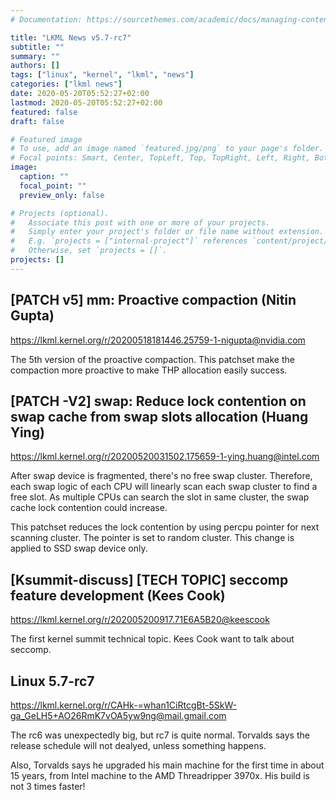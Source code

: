 ```yaml
---
# Documentation: https://sourcethemes.com/academic/docs/managing-content/

title: "LKML News v5.7-rc7"
subtitle: ""
summary: ""
authors: []
tags: ["linux", "kernel", "lkml", "news"]
categories: ["lkml news"]
date: 2020-05-20T05:52:27+02:00
lastmod: 2020-05-20T05:52:27+02:00
featured: false
draft: false

# Featured image
# To use, add an image named `featured.jpg/png` to your page's folder.
# Focal points: Smart, Center, TopLeft, Top, TopRight, Left, Right, BottomLeft, Bottom, BottomRight.
image:
  caption: ""
  focal_point: ""
  preview_only: false

# Projects (optional).
#   Associate this post with one or more of your projects.
#   Simply enter your project's folder or file name without extension.
#   E.g. `projects = ["internal-project"]` references `content/project/deep-learning/index.md`.
#   Otherwise, set `projects = []`.
projects: []
---
```


[PATCH v5] mm: Proactive compaction (Nitin Gupta)
-------------------------------------------------

https://lkml.kernel.org/r/20200518181446.25759-1-nigupta@nvidia.com

The 5th version of the proactive compaction.  This patchset make the compaction
more proactive to make THP allocation easily success.


[PATCH -V2] swap: Reduce lock contention on swap cache from swap slots allocation (Huang Ying)
----------------------------------------------------------------------------------------------

https://lkml.kernel.org/r/20200520031502.175659-1-ying.huang@intel.com

After swap device is fragmented, there's no free swap cluster.  Therefore, each
swap logic of each CPU will linearly scan each swap cluster to find a free
slot.  As multiple CPUs can search the slot in same cluster, the swap cache
lock contention could increase.

This patchset reduces the lock contention by using percpu pointer for next
scanning cluster.  The pointer is set to random cluster.  This change is
applied to SSD swap device only.


[Ksummit-discuss] [TECH TOPIC] seccomp feature development (Kees Cook)
----------------------------------------------------------------------

https://lkml.kernel.org/r/202005200917.71E6A5B20@keescook

The first kernel summit technical topic.  Kees Cook want to talk about seccomp.


Linux 5.7-rc7
-------------

https://lkml.kernel.org/r/CAHk-=whan1CiRtcgBt-5SkW-ga_GeLH5+AO26RmK7vOA5yw9ng@mail.gmail.com

The rc6 was unexpectedly big, but rc7 is quite normal.  Torvalds says the
release schedule will not dealyed, unless something happens.

Also, Torvalds says he upgraded his main machine for the first time in about 15
years, from Intel machine to the AMD Threadripper 3970x.  His build is not 3
times faster!

